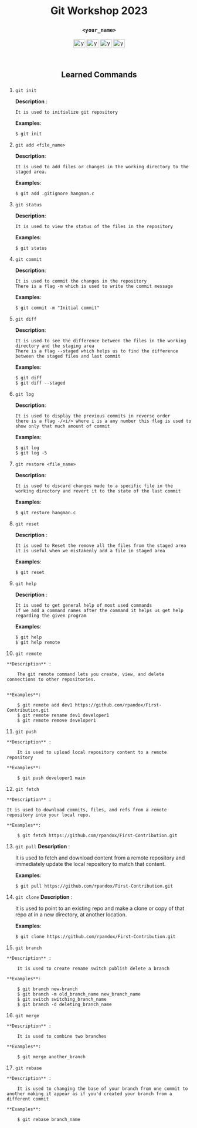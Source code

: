 # <p align='center'>Git Workshop 2023 <p>

### <p align='center'>`<your_name>`</p>

<p align="center">
    <a href="https://www.facebook.com/R.Pandey198/" target="blank"
    ><img
        align="center"
        src="https://raw.githubusercontent.com/rahuldkjain/github-profile-readme-generator/master/src/images/icons/Social/facebook.svg"
        alt="your_name"
        height="24"
        width="32"
    /></a>
    <a href="https://www.linkedin.com/in/rpandox/" target="blank"
    ><img
        align="center"
        src="https://raw.githubusercontent.com/rahuldkjain/github-profile-readme-generator/master/src/images/icons/Social/linked-in-alt.svg"
        alt="your_name"
        height="24"
        width="32"
    /></a>
    <a href="https://github.com/rpandox" target="blank"
    ><img
        align="center"
        src="https://raw.githubusercontent.com/rahuldkjain/github-profile-readme-generator/master/src/images/icons/Social/github.svg"
        alt="your_name"
        height="24"
        width="32"
    /></a>
       <a href="https://www.instagram.com/roshan_pandey097/" target="blank"
    ><img
        align="center"
        src="https://raw.githubusercontent.com/rahuldkjain/github-profile-readme-generator/master/src/images/icons/Social/instagram.svg"
        alt="your_name"
        height="24"
        width="32"
    /></a>

</p>

<br>

## <p align='center'>Learned Commands</p>

1.  `git init`

    **Description** :

        It is used to initialize git repository

    **Examples**:

        $ git init

2.  `git add <file_name>`

    **Description**:

        It is used to add files or changes in the working directory to the staged area.

    **Examples**:

        $ git add .gitignore hangman.c

3.  `git status`

    **Description**:

        It is used to view the status of the files in the repository

    **Examples**:

        $ git status

4.  `git commit `

    **Description**:

        It is used to commit the changes in the repository
        There is a flag -m which is used to write the commit message

    **Examples**:

        $ git commit -m "Initial commit"

5.  `git diff`

    **Description**:

        It is used to see the difference between the files in the working directory and the staging area
        There is a flag --staged which helps us to find the difference between the staged files and last commit
    **Examples**:

        $ git diff
        $ git diff --staged

6.  `git log`

    **Description**:

        It is used to display the previous commits in reverse order
        there is a flag -/<i/> where i is a any number this flag is used to show only that much amount of commit 

    **Examples**:

        $ git log
        $ git log -5

7.  `git restore <file_name>`

    **Description**:

        It is used to discard changes made to a specific file in the working directory and revert it to the state of the last commit

    **Examples**:

        $ git restore hangman.c

8.  `git reset`

    **Description** :

        It is used to Reset the remove all the files from the staged area
        it is useful when we mistakenly add a file in staged area 

    **Examples**:

        $ git reset

9.  `git help`

    **Description** :

        It is used to get general help of most used commands
        if we add a command names after the command it helps us get help regarding the given program

    **Examples**:

        $ git help
        $ git help remote

10.  `git remote`

    **Description** :

        The git remote command lets you create, view, and delete connections to other repositories.


    **Examples**:

        $ git remote add dev1 https://github.com/rpandox/First-Contribution.git
        $ git remote rename dev1 developer1
        $ git remote remove developer1

11.  `git push`

    **Description** :

        It is used to upload local repository content to a remote repository

    **Examples**:

        $ git push developer1 main

12.  `git fetch`

    **Description** :

    It is used to download commits, files, and refs from a remote repository into your local repo. 

    **Examples**:

        $ git fetch https://github.com/rpandox/First-Contribution.git

13. `git pull`
    **Description** :

    It is used to fetch and download content from a remote repository and immediately update the local repository to match that content.

    **Examples**:

        $ git pull https://github.com/rpandox/First-Contribution.git

14. `git clone`
    **Description** :

    It is used to point to an existing repo and make a clone or copy of that repo at in a new directory, at another location.

    **Examples**:

        $ git clone https://github.com/rpandox/First-Contribution.git

15.  `git branch`

    **Description** :

        It is used to create rename switch publish delete a branch

    **Examples**:

        $ git branch new-branch
        $ git branch -m old_branch_name new_branch_name
        $ git switch switching_branch_name
        $ git branch -d deleting_branch_name

16.  `git merge `

    **Description** :

        It is used to combine two branches

    **Examples**:

        $ git merge another_branch

17.  `git rebase`

    **Description** :

        It is used to changing the base of your branch from one commit to another making it appear as if you'd created your branch from a different commit

    **Examples**:

        $ git rebase branch_name














